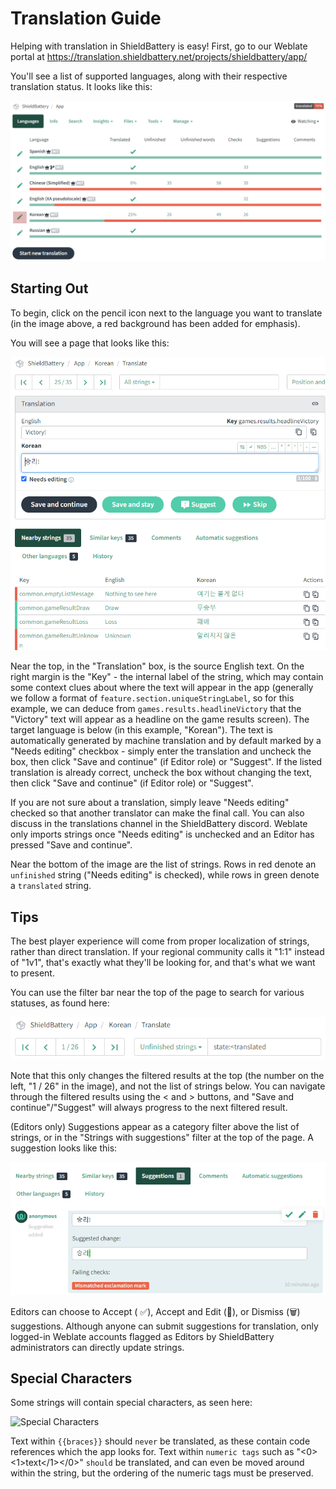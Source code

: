 # Translation Guide

Helping with translation in ShieldBattery is easy! First, go to our Weblate portal at https://translation.shieldbattery.net/projects/shieldbattery/app/

You'll see a list of supported languages, along with their respective translation status. It looks like this:

![Main Weblate Screen](images/weblate-main-screen.png)

## Starting Out

To begin, click on the pencil icon next to the language you want to translate (in the image above, a red background has been added for emphasis).

You will see a page that looks like this:

![Main Edit Menu](images/weblate-edit-menu.png)

Near the top, in the "Translation" box, is the source English text. On the right margin is the "Key" - the internal label of the string, which may contain some context clues about where the text will appear in the app (generally we follow a format of `feature.section.uniqueStringLabel`, so for this example, we can deduce from `games.results.headlineVictory` that the "Victory" text will appear as a headline on the game results screen). The target language is below (in this example, "Korean"). The text is automatically generated by machine translation and by default marked by a "Needs editing" checkbox - simply enter the translation and uncheck the box, then click "Save and continue" (if Editor role) or "Suggest". If the listed translation is already correct, uncheck the box without changing the text, then click "Save and continue" (if Editor role) or "Suggest".

If you are not sure about a translation, simply leave "Needs editing" checked so that another translator can make the final call. You can also discuss in the ⁠translations channel in the ShieldBattery discord. Weblate only imports strings once "Needs editing" is unchecked and an Editor has pressed "Save and continue".

Near the bottom of the image are the list of strings. Rows in red denote an `unfinished` string ("Needs editing" is checked), while rows in green denote a `translated` string.

## Tips

The best player experience will come from proper localization of strings, rather than direct translation. If your regional community calls it "1:1" instead of "1v1", that's exactly what they'll be looking for, and that's what we want to present.

You can use the filter bar near the top of the page to search for various statuses, as found here:

![Status Search](images/weblate-status-search.png)

Note that this only changes the filtered results at the top (the number on the left, "1 / 26" in the image), and not the list of strings below. You can navigate through the filtered results using the < and > buttons, and "Save and continue"/"Suggest" will always progress to the next filtered result.

(Editors only) Suggestions appear as a category filter above the list of strings, or in the "Strings with suggestions" filter at the top of the page. A suggestion looks like this:

![Suggestion Preview](images/weblate-suggestion-preview.png)

Editors can choose to Accept ( ✅), Accept and Edit (📝), or Dismiss (🗑️) suggestions. Although anyone can submit suggestions for translation, only logged-in Weblate accounts flagged as Editors by ShieldBattery administrators can directly update strings.

## Special Characters

Some strings will contain special characters, as seen here:

![Special Characters](https://github.com/ShieldBattery/ShieldBattery/assets/93808824/0979723a-06bc-446a-b3d6-9a1a8f73f964)

Text within `{{braces}}` should `never` be translated, as these contain code references which the app looks for. Text within `numeric tags` such as "<0><1>text</1></0>" `should` be translated, and can even be moved around within the string, but the ordering of the numeric tags must be preserved.
